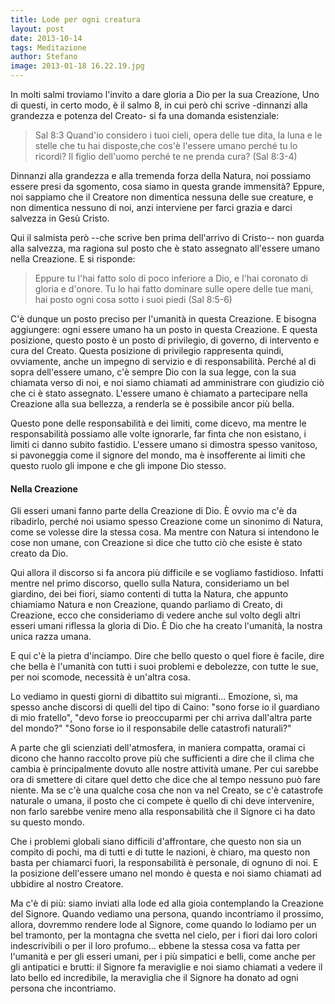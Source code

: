 ```yaml
---
title: Lode per ogni creatura
layout: post
date: 2013-10-14
tags: Meditazione
author: Stefano
image: 2013-01-18 16.22.19.jpg
---
```


In molti salmi troviamo l'invito a dare gloria a Dio per la sua Creazione, Uno di questi, in certo modo, è il salmo 8, in cui però chi scrive -dinnanzi alla grandezza e potenza del Creato- si fa una domanda esistenziale:

> Sal 8:3 Quand'io considero i tuoi cieli, opera delle tue dita, la luna e le stelle che tu hai disposte,che cos'è l'essere umano perché tu lo ricordi? Il figlio dell'uomo perché te ne prenda cura? (Sal 8:3-4)

Dinnanzi alla grandezza e alla tremenda forza della Natura, noi possiamo essere presi da sgomento, cosa siamo in questa grande immensità?
Eppure, noi sappiamo che il Creatore non dimentica nessuna delle sue creature, e  non dimentica nessuno di noi, anzi interviene per farci grazia e darci salvezza in Gesù Cristo.

Qui il salmista però --che scrive ben prima dell'arrivo di Cristo-- non guarda alla salvezza, ma ragiona sul posto che è stato assegnato all'essere umano nella Creazione. E si risponde:

> Eppure tu l'hai fatto solo di poco inferiore a Dio, e l'hai coronato di gloria e d'onore. Tu lo hai fatto dominare sulle opere delle tue mani, hai posto ogni cosa sotto i suoi piedi (Sal 8:5-6)

C'è dunque un posto preciso per l'umanità in questa Creazione. E bisogna aggiungere: ogni essere umano ha un posto in questa Creazione.
E questa posizione, questo posto è un posto di privilegio, di governo, di intervento e cura del Creato.
Questa posizione di privilegio rappresenta quindi, ovviamente, anche un impegno di servizio e di responsabilità. Perché al di sopra dell'essere umano, c'è sempre Dio con la sua legge, con la sua chiamata verso di noi, e noi siamo chiamati ad amministrare con giudizio ciò che ci è stato assegnato.
L'essere umano è chiamato a partecipare nella Creazione alla sua bellezza, a renderla se è possibile ancor più bella.

Questo pone delle responsabilità e dei limiti, come dicevo, ma mentre le responsabilità possiamo alle volte ignorarle, far finta che non esistano, i limiti ci danno subito fastidio. L'essere umano si dimostra spesso vanitoso, si pavoneggia come il signore del mondo, ma è insofferente ai limiti che questo ruolo gli impone e che gli impone Dio stesso.

<h4>Nella Creazione</h4>
Gli esseri umani fanno parte della Creazione di Dio. È ovvio ma c'è da ribadirlo, perché noi usiamo spesso Creazione come un sinonimo di Natura, come se volesse dire la stessa cosa. Ma mentre con Natura si intendono le cose non umane, con Creazione si dice che tutto ciò che esiste è stato creato da Dio. 

Qui allora il discorso si fa ancora più difficile e se vogliamo fastidioso. Infatti mentre nel primo discorso, quello sulla Natura, consideriamo un bel giardino, dei bei fiori, siamo contenti di tutta la Natura, che appunto chiamiamo Natura e non Creazione, quando parliamo di Creato, di Creazione, ecco che consideriamo di vedere anche sul volto degli altri esseri umani riflessa la gloria di Dio. È Dio che ha creato l'umanità, la nostra unica razza umana.

E qui c'è la pietra d'inciampo. Dire che bello questo o quel fiore è facile, dire che bella è l'umanità con tutti i suoi problemi e debolezze, con tutte le sue, per noi scomode, necessità è un'altra cosa.

Lo vediamo in questi giorni di dibattito sui migranti... Emozione, sì, ma spesso anche discorsi di quelli del tipo di Caino: "sono forse io il guardiano di mio fratello", "devo forse io preoccuparmi per chi arriva dall'altra parte del mondo?" "Sono forse io il responsabile delle catastrofi naturali?"

A parte che gli scienziati dell'atmosfera, in maniera compatta, oramai ci dicono che hanno raccolto prove più che sufficienti a dire che il clima che cambia è principalmente dovuto alle nostre attività umane. Per cui sarebbe ora di smettere di citare quel detto che dice che al tempo nessuno può fare niente.
Ma se c'è una qualche cosa che non va nel Creato, se c'è catastrofe naturale o umana, il posto che ci compete è quello di chi deve intervenire, non farlo sarebbe venire meno alla responsabilità che il Signore ci ha dato su questo mondo.

Che i problemi globali siano difficili d'affrontare, che questo non sia un compito di pochi, ma di tutti e di tutte le nazioni, è chiaro, ma questo non basta per chiamarci fuori, la responsabilità è personale, di ognuno di noi. E la posizione dell'essere umano nel mondo è questa e noi siamo chiamati ad ubbidire al nostro Creatore.

Ma c'è di più: siamo inviati alla lode ed alla gioia contemplando la Creazione del Signore.
Quando vediamo una persona, quando incontriamo il prossimo, allora, dovremmo rendere lode al Signore, come quando lo lodiamo per un bel tramonto, per la montagna che svetta nel cielo, per i fiori dai loro colori indescrivibili o per il loro profumo... ebbene la stessa cosa va fatta per l'umanità e per gli esseri umani, per i più simpatici e belli, come anche per gli antipatici e brutti: il Signore fa meraviglie e noi siamo chiamati a vedere il lato bello ed incredibile, la meraviglia che il Signore ha donato ad ogni persona che incontriamo.